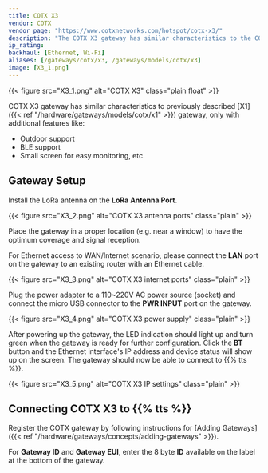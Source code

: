 ```yaml
---
title: COTX X3
vendor: COTX
vendor_page: "https://www.cotxnetworks.com/hotspot/cotx-x3/"
description: "The COTX X3 gateway has similar characteristics to the COTX X1 gateway, only with additional features like outdoor support, BLE support, a small screen for easy monitoring and more."
ip_rating:
backhaul: [Ethernet, Wi-Fi]
aliases: [/gateways/cotx/x3, /gateways/models/cotx/x3]
image: [X3_1.png]
---
```


{{< figure src="X3_1.png" alt="COTX X3" class="plain float" >}}

COTX X3 gateway has similar characteristics to previously described [X1]({{< ref "/hardware/gateways/models/cotx/x1" >}}) gateway, only with additional features like:

- Outdoor support
- BLE support
- Small screen for easy monitoring, etc.

## Gateway Setup

Install the LoRa antenna on the **LoRa Antenna Port**.

{{< figure src="X3_2.png" alt="COTX X3 antenna ports" class="plain" >}}

Place the gateway in a proper location (e.g. near a window) to have the optimum coverage and signal reception.

For Ethernet access to WAN/Internet scenario, please connect the **LAN** port on the gateway to an existing router with an Ethernet cable.

{{< figure src="X3_3.png" alt="COTX X3 internet ports" class="plain" >}}

Plug the power adapter to a 110~220V AC power source (socket) and connect the micro USB connector to the **PWR INPUT** port on the gateway.

{{< figure src="X3_4.png" alt="COTX X3 power supply" class="plain" >}}

After powering up the gateway, the LED indication should light up and turn green when the gateway is ready for further configuration. Click the **BT** button and the Ethernet interface's IP address and device status will show up on the screen. The gateway should now be able to connect to {{% tts %}}.

{{< figure src="X3_5.png" alt="COTX X3 IP settings" class="plain" >}}

## Connecting COTX X3 to {{% tts %}}

Register the COTX gateway by following instructions for [Adding Gateways]({{< ref "/hardware/gateways/concepts/adding-gateways" >}}).

For **Gateway ID** and **Gateway EUI**, enter the 8 byte **ID** available on the label at the bottom of the gateway.
